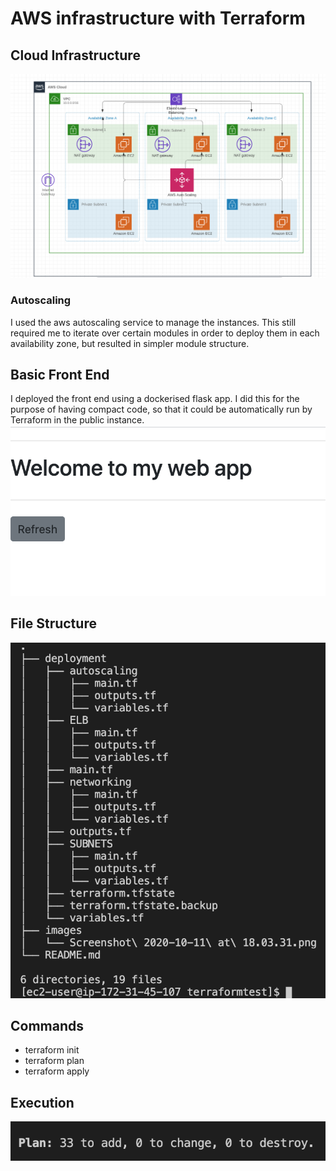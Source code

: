 # AWS infrastructure with Terraform

## Cloud Infrastructure
![imageofinfrastructure](https://github.com/sophiecosgrove/terraformtest/blob/autoscaling/images/Screenshot%202020-10-12%20at%2013.53.33.png)
### Autoscaling
I used the aws autoscaling service to manage the instances. This still required me to iterate over certain modules in order to deploy them in each availability zone, but resulted in simpler module structure. 
## Basic Front End
I deployed the front end using a dockerised flask app. I did this for the purpose of having compact code, so that it could be automatically run by Terraform in the public instance.
![imageoffrontend](https://github.com/sophiecosgrove/terraformtest/blob/autoscaling/images/Screenshot%202020-10-11%20at%2018.03.31.png)

## File Structure
![imageoffilestructure](https://github.com/sophiecosgrove/terraformtest/blob/autoscaling/images/Screenshot%202020-10-12%20at%2013.55.19.png)

## Commands
- terraform init
- terraform plan
- terraform apply

## Execution
![imageofplan](https://github.com/sophiecosgrove/terraformtest/blob/autoscaling/images/Screenshot%202020-10-12%20at%2013.29.59.png)

